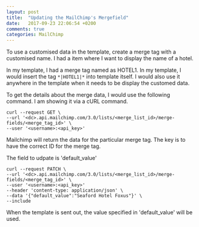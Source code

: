 ```yaml
---
layout: post
title:  "Updating the MailChimp's Mergefield"
date:   2017-09-23 22:06:54 +0200
comments: true
categories: MailChimp
---
```


To use a customised data in the template, create a merge tag with a customised name. I had a item where I want to display the name of a hotel. 

In my template, I had a merge tag named as HOTEL1. In my template, I would insert the tag `*|HOTEL1|*` into template itself. I would also use it anywhere in the template when it needs to be display the customed data.

To get the details about the merge data, I would use the following command. I am showing it via a cURL command.

```
curl --request GET \
--url '<dc>.api.mailchimp.com/3.0/lists/<merge_list_id>/merge-fields/<merge_tag_id>' \
--user '<username>:<api_key>'
```

Mailchimp will return the data for the particular merge tag. The key is to have the correct ID for the merge tag.

The field to udpate is 'default_value'

```
curl --request PATCH \
--url '<dc>.api.mailchimp.com/3.0/lists/<merge_list_id>/merge-fields/<merge_tag_id>' \
--user '<username>:<api_key>'
--header 'content-type: application/json' \
--data '{"default_value":"Seaford Hotel Foxus"}' \
--include
```

When the template is sent out, the value specified in 'default_value' will be used.

